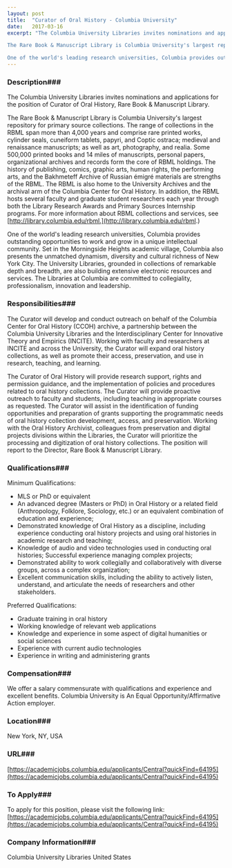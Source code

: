 ```yaml
---
layout: post
title:  "Curator of Oral History - Columbia University"
date:   2017-03-16
excerpt: "The Columbia University Libraries invites nominations and applications for the position of Curator of Oral History, Rare Book & Manuscript Library. 

The Rare Book & Manuscript Library is Columbia University's largest repository for primary source collections. The range of collections in the RBML span more than 4,000 years and comprise rare printed works, cylinder seals, cuneiform tablets, papyri, and Coptic ostraca; medieval and renaissance manuscripts; as well as art, photography, and realia. Some 500,000 printed books and 14 miles of manuscripts, personal papers, organizational archives and records form the core of RBML holdings. The history of publishing, comics, graphic arts, human rights, the performing arts, and the Bakhmeteff Archive of Russian émigré materials are strengths of the RBML. The RBML is also home to the University Archives and the archival arm of the Columbia Center for Oral History. In addition, the RBML hosts several faculty and graduate student researchers each year through both the Library Research Awards and Primary Sources Internship programs. For more information about RBML collections and services, see [http://library.columbia.edu/rbml.](http://library.columbia.edu/rbml.) 

One of the world's leading research universities, Columbia provides outstanding opportunities to work and grow in a unique intellectual community. Set in the Morningside Heights academic village, Columbia also presents the unmatched dynamism, diversity and cultural richness of New York City. The University Libraries, grounded in collections of remarkable depth and breadth, are also building extensive electronic resources and services. The Libraries at Columbia are committed to collegiality, professionalism, innovation and leadership."
---
```


### Description###

The Columbia University Libraries invites nominations and applications for the position of Curator of Oral History, Rare Book & Manuscript Library. 

The Rare Book & Manuscript Library is Columbia University's largest repository for primary source collections. The range of collections in the RBML span more than 4,000 years and comprise rare printed works, cylinder seals, cuneiform tablets, papyri, and Coptic ostraca; medieval and renaissance manuscripts; as well as art, photography, and realia. Some 500,000 printed books and 14 miles of manuscripts, personal papers, organizational archives and records form the core of RBML holdings. The history of publishing, comics, graphic arts, human rights, the performing arts, and the Bakhmeteff Archive of Russian émigré materials are strengths of the RBML. The RBML is also home to the University Archives and the archival arm of the Columbia Center for Oral History. In addition, the RBML hosts several faculty and graduate student researchers each year through both the Library Research Awards and Primary Sources Internship programs. For more information about RBML collections and services, see [http://library.columbia.edu/rbml.](http://library.columbia.edu/rbml.) 

One of the world's leading research universities, Columbia provides outstanding opportunities to work and grow in a unique intellectual community. Set in the Morningside Heights academic village, Columbia also presents the unmatched dynamism, diversity and cultural richness of New York City. The University Libraries, grounded in collections of remarkable depth and breadth, are also building extensive electronic resources and services. The Libraries at Columbia are committed to collegiality, professionalism, innovation and leadership.


### Responsibilities###

The Curator will develop and conduct outreach on behalf of the Columbia Center for Oral History (CCOH) archive, a partnership between the Columbia University Libraries and the Interdisciplinary Center for Innovative Theory and Empirics (INCITE). Working with faculty and researchers at INCITE and across the University, the Curator will expand oral history collections, as well as promote their access, preservation, and use in research, teaching, and learning. 

The Curator of Oral History will provide research support, rights and permission guidance, and the implementation of policies and procedures related to oral history collections. The Curator will provide proactive outreach to faculty and students, including teaching in appropriate courses as requested. The Curator will assist in the identification of funding opportunities and preparation of grants supporting the programmatic needs of oral history collection development, access, and preservation. Working with the Oral History Archivist, colleagues from preservation and digital projects divisions within the Libraries, the Curator will prioritize the processing and digitization of oral history collections. The position will report to the Director, Rare Book & Manuscript Library. 


### Qualifications###

Minimum Qualifications:
- MLS or PhD or equivalent
- An advanced degree (Masters or PhD) in Oral History or a related field (Anthropology, Folklore, Sociology, etc.) or an equivalent combination of education and experience;
- Demonstrated knowledge of Oral History as a discipline, including experience conducting oral history projects and using oral histories in academic research and teaching;
- Knowledge of audio and video technologies used in conducting oral histories;
Successful experience managing complex projects;
- Demonstrated ability to work collegially and collaboratively with diverse groups, across a complex organization;
- Excellent communication skills, including the ability to actively listen, understand, and articulate the needs of researchers and other stakeholders.  
 
Preferred Qualifications:
- Graduate training in oral history
- Working knowledge of relevant web applications
- Knowledge and experience in some aspect of digital humanities or social sciences
- Experience with current audio technologies
- Experience in writing and administering grants


### Compensation###

We offer a salary commensurate with qualifications and experience and excellent benefits.   Columbia University is An Equal Opportunity/Affirmative Action employer.  


### Location###

New York, NY, USA


### URL###

[https://academicjobs.columbia.edu/applicants/Central?quickFind=64195](https://academicjobs.columbia.edu/applicants/Central?quickFind=64195)

### To Apply###

To apply for this position, please visit the following link: [https://academicjobs.columbia.edu/applicants/Central?quickFind=64195](https://academicjobs.columbia.edu/applicants/Central?quickFind=64195)  


### Company Information###

Columbia University Libraries
United States



